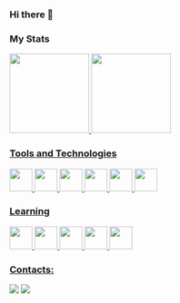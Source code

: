 ### Hi there 👋


### My Stats
<div>
<a href="https://github.com/vbiar">
<img height="140em" src="https://github-readme-stats.vercel.app/api/top-langs/?username=vbiar&layout=compact&langs_count=7&theme=dracula"/>
<img height="140em" src="https://github-readme-stats.vercel.app/api?username=vbiar&show_icons=true&theme=dracula&include_all_commits=true&count_private=true"/>
</div>


### Tools and Technologies

<img src="https://cdn.jsdelivr.net/gh/devicons/devicon/icons/html5/html5-plain-wordmark.svg" width="40" height="40" /> <img src="https://cdn.jsdelivr.net/gh/devicons/devicon/icons/css3/css3-plain-wordmark.svg" width="40" height="40" />  <img src="https://cdn.jsdelivr.net/gh/devicons/devicon/icons/javascript/javascript-plain.svg" width="40" height="40" />  <img src="https://cdn.jsdelivr.net/gh/devicons/devicon/icons/typescript/typescript-plain.svg" width="40" height="40" /> <img src="https://cdn.jsdelivr.net/gh/devicons/devicon/icons/git/git-plain.svg" widht="40" height="40" />
 <img src="https://cdn.jsdelivr.net/gh/devicons/devicon/icons/figma/figma-original.svg" widht="40" height="40" />


### Learning

<img src="https://cdn.jsdelivr.net/gh/devicons/devicon/icons/nodejs/nodejs-plain.svg" width="40" height="40" /> <img src="https://cdn.jsdelivr.net/gh/devicons/devicon/icons/react/react-original.svg" width="40" height="40" /> <img src="https://cdn.jsdelivr.net/gh/devicons/devicon/icons/bootstrap/bootstrap-plain.svg" width="40" height="40" /> <img src="https://cdn.jsdelivr.net/gh/devicons/devicon/icons/vuejs/vuejs-original.svg" width="40" height="40" /> <img src="https://cdn.jsdelivr.net/gh/devicons/devicon/icons/angularjs/angularjs-plain.svg" width="40" height="40" />

### Contacts:

<div>
<a href = "mailto:vitorbiar@gmail.com"><img src="https://img.shields.io/badge/Gmail-D14836?style=for-the-badge&logo=gmail&logoColor=white" target="_blank"></a>
<a href="https://www.linkedin.com/in/vitorbiar" target="_blank"> <img src="https://img.shields.io/badge/-LinkedIn-%230077B5?style=for-the-badge&logo=linkedin&logoColor=white" target="_blank"></a>   
</div>





